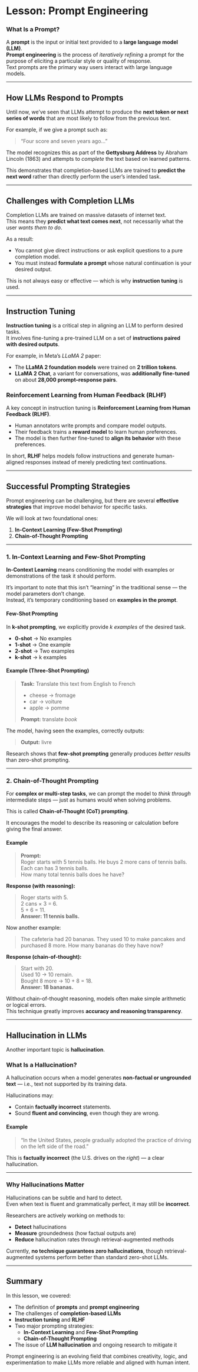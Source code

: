 # Lesson: Prompt Engineering

### What Is a Prompt?

A **prompt** is the input or initial text provided to a **large language model (LLM)**.  
**Prompt engineering** is the process of *iteratively refining* a prompt for the purpose of eliciting a particular style or quality of response.  
Text prompts are the primary way users interact with large language models.

---

## How LLMs Respond to Prompts

Until now, we’ve seen that LLMs attempt to produce the **next token or next series of words** that are most likely to follow from the previous text.

For example, if we give a prompt such as:

> “Four score and seven years ago…”

The model recognizes this as part of the **Gettysburg Address** by Abraham Lincoln (1863) and attempts to *complete* the text based on learned patterns.

This demonstrates that completion-based LLMs are trained to **predict the next word** rather than directly perform the user’s intended task.

---

## Challenges with Completion LLMs

Completion LLMs are trained on massive datasets of internet text.  
This means they **predict what text comes next**, not necessarily what the user *wants them to do*.

As a result:
- You cannot give direct instructions or ask explicit questions to a pure completion model.
- You must instead **formulate a prompt** whose natural continuation is your desired output.

This is not always easy or effective — which is why **instruction tuning** is used.

---

## Instruction Tuning

**Instruction tuning** is a critical step in aligning an LLM to perform desired tasks.  
It involves fine-tuning a pre-trained LLM on a set of **instructions paired with desired outputs**.

For example, in Meta’s *LLaMA 2* paper:

- The **LLaMA 2 foundation models** were trained on **2 trillion tokens**.  
- **LLaMA 2 Chat**, a variant for conversations, was **additionally fine-tuned** on about **28,000 prompt–response pairs**.

### Reinforcement Learning from Human Feedback (RLHF)

A key concept in instruction tuning is **Reinforcement Learning from Human Feedback (RLHF)**.

- Human annotators write prompts and compare model outputs.
- Their feedback trains a **reward model** to learn human preferences.
- The model is then further fine-tuned to **align its behavior** with these preferences.

In short, **RLHF** helps models follow instructions and generate human-aligned responses instead of merely predicting text continuations.

---

## Successful Prompting Strategies

Prompt engineering can be challenging, but there are several **effective strategies** that improve model behavior for specific tasks.

We will look at two foundational ones:

1. **In-Context Learning (Few-Shot Prompting)**
2. **Chain-of-Thought Prompting**

---

### 1. In-Context Learning and Few-Shot Prompting

**In-Context Learning** means conditioning the model with examples or demonstrations of the task it should perform.

It’s important to note that this isn’t “learning” in the traditional sense — the model parameters don’t change.  
Instead, it’s temporary conditioning based on **examples in the prompt**.

#### Few-Shot Prompting

In **k-shot prompting**, we explicitly provide *k examples* of the desired task.

- **0-shot** → No examples  
- **1-shot** → One example  
- **2-shot** → Two examples  
- **k-shot** → k examples

#### Example (Three-Shot Prompting)

> **Task:** Translate this text from English to French  
>
> - cheese → fromage  
> - car → voiture  
> - apple → pomme  
>
> **Prompt:** translate *book*

The model, having seen the examples, correctly outputs:

> **Output:** livre

Research shows that **few-shot prompting** generally produces *better results* than zero-shot prompting.

---

### 2. Chain-of-Thought Prompting

For **complex or multi-step tasks**, we can prompt the model to *think through* intermediate steps — just as humans would when solving problems.

This is called **Chain-of-Thought (CoT) prompting**.

It encourages the model to describe its reasoning or calculation before giving the final answer.

#### Example

> **Prompt:**  
> Roger starts with 5 tennis balls. He buys 2 more cans of tennis balls. Each can has 3 tennis balls.  
> How many total tennis balls does he have?

**Response (with reasoning):**

> Roger starts with 5.  
> 2 cans × 3 = 6.  
> 5 + 6 = 11.  
> **Answer: 11 tennis balls.**

Now another example:

> The cafeteria had 20 bananas. They used 10 to make pancakes and purchased 8 more. How many bananas do they have now?

**Response (chain-of-thought):**

> Start with 20.  
> Used 10 → 10 remain.  
> Bought 8 more → 10 + 8 = 18.  
> **Answer: 18 bananas.**

Without chain-of-thought reasoning, models often make simple arithmetic or logical errors.  
This technique greatly improves **accuracy and reasoning transparency**.

---

## Hallucination in LLMs

Another important topic is **hallucination**.

### What Is a Hallucination?

A hallucination occurs when a model generates **non-factual or ungrounded text** — i.e., text not supported by its training data.

Hallucinations may:
- Contain **factually incorrect** statements.
- Sound **fluent and convincing**, even though they are wrong.

#### Example

> “In the United States, people gradually adopted the practice of driving on the left side of the road.”

This is **factually incorrect** (the U.S. drives on the *right*) — a clear hallucination.

---

### Why Hallucinations Matter

Hallucinations can be subtle and hard to detect.  
Even when text is fluent and grammatically perfect, it may still be **incorrect**.

Researchers are actively working on methods to:
- **Detect** hallucinations  
- **Measure** groundedness (how factual outputs are)
- **Reduce** hallucination rates through retrieval-augmented methods

Currently, **no technique guarantees zero hallucinations**, though retrieval-augmented systems perform better than standard zero-shot LLMs.

---

## Summary

In this lesson, we covered:

- The definition of **prompts** and **prompt engineering**
- The challenges of **completion-based LLMs**
- **Instruction tuning** and **RLHF**
- Two major prompting strategies:
  - **In-Context Learning** and **Few-Shot Prompting**
  - **Chain-of-Thought Prompting**
- The issue of **LLM hallucination** and ongoing research to mitigate it

Prompt engineering is an evolving field that combines creativity, logic, and experimentation to make LLMs more reliable and aligned with human intent.

